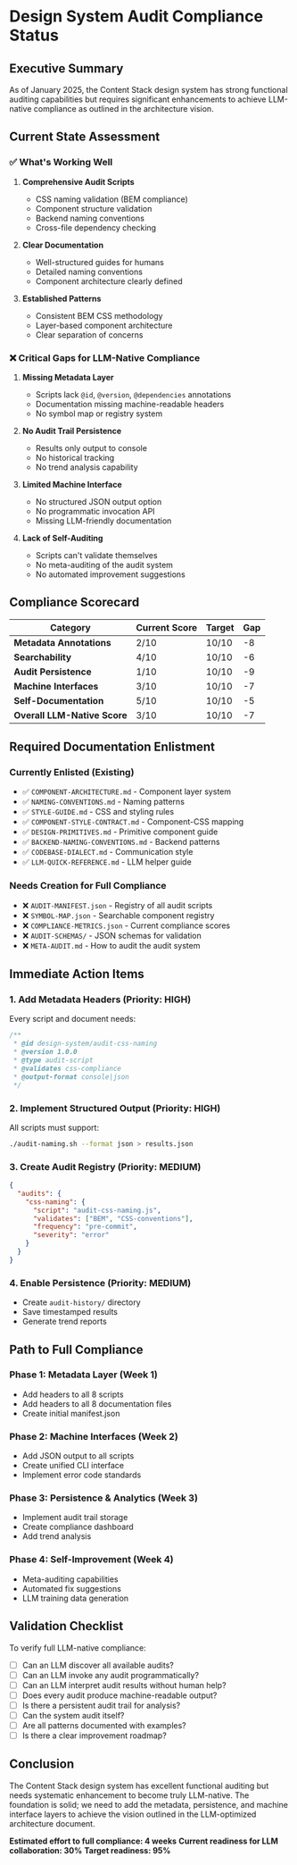 # Design System Audit Compliance Status

## Executive Summary

As of January 2025, the Content Stack design system has strong functional auditing capabilities but requires significant enhancements to achieve LLM-native compliance as outlined in the architecture vision.

## Current State Assessment

### ✅ What's Working Well

1. **Comprehensive Audit Scripts**
   - CSS naming validation (BEM compliance)
   - Component structure validation
   - Backend naming conventions
   - Cross-file dependency checking

2. **Clear Documentation**
   - Well-structured guides for humans
   - Detailed naming conventions
   - Component architecture clearly defined

3. **Established Patterns**
   - Consistent BEM CSS methodology
   - Layer-based component architecture
   - Clear separation of concerns

### ❌ Critical Gaps for LLM-Native Compliance

1. **Missing Metadata Layer**
   - Scripts lack `@id`, `@version`, `@dependencies` annotations
   - Documentation missing machine-readable headers
   - No symbol map or registry system

2. **No Audit Trail Persistence**
   - Results only output to console
   - No historical tracking
   - No trend analysis capability

3. **Limited Machine Interface**
   - No structured JSON output option
   - No programmatic invocation API
   - Missing LLM-friendly documentation

4. **Lack of Self-Auditing**
   - Scripts can't validate themselves
   - No meta-auditing of the audit system
   - No automated improvement suggestions

## Compliance Scorecard

| Category | Current Score | Target | Gap |
|----------|--------------|--------|-----|
| **Metadata Annotations** | 2/10 | 10/10 | -8 |
| **Searchability** | 4/10 | 10/10 | -6 |
| **Audit Persistence** | 1/10 | 10/10 | -9 |
| **Machine Interfaces** | 3/10 | 10/10 | -7 |
| **Self-Documentation** | 5/10 | 10/10 | -5 |
| **Overall LLM-Native Score** | 3/10 | 10/10 | -7 |

## Required Documentation Enlistment

### Currently Enlisted (Existing)
- ✅ `COMPONENT-ARCHITECTURE.md` - Component layer system
- ✅ `NAMING-CONVENTIONS.md` - Naming patterns
- ✅ `STYLE-GUIDE.md` - CSS and styling rules
- ✅ `COMPONENT-STYLE-CONTRACT.md` - Component-CSS mapping
- ✅ `DESIGN-PRIMITIVES.md` - Primitive component guide
- ✅ `BACKEND-NAMING-CONVENTIONS.md` - Backend patterns
- ✅ `CODEBASE-DIALECT.md` - Communication style
- ✅ `LLM-QUICK-REFERENCE.md` - LLM helper guide

### Needs Creation for Full Compliance
- ❌ `AUDIT-MANIFEST.json` - Registry of all audit scripts
- ❌ `SYMBOL-MAP.json` - Searchable component registry
- ❌ `COMPLIANCE-METRICS.json` - Current compliance scores
- ❌ `AUDIT-SCHEMAS/` - JSON schemas for validation
- ❌ `META-AUDIT.md` - How to audit the audit system

## Immediate Action Items

### 1. Add Metadata Headers (Priority: HIGH)
Every script and document needs:
```javascript
/**
 * @id design-system/audit-css-naming
 * @version 1.0.0
 * @type audit-script
 * @validates css-compliance
 * @output-format console|json
 */
```

### 2. Implement Structured Output (Priority: HIGH)
All scripts must support:
```bash
./audit-naming.sh --format json > results.json
```

### 3. Create Audit Registry (Priority: MEDIUM)
```json
{
  "audits": {
    "css-naming": {
      "script": "audit-css-naming.js",
      "validates": ["BEM", "CSS-conventions"],
      "frequency": "pre-commit",
      "severity": "error"
    }
  }
}
```

### 4. Enable Persistence (Priority: MEDIUM)
- Create `audit-history/` directory
- Save timestamped results
- Generate trend reports

## Path to Full Compliance

### Phase 1: Metadata Layer (Week 1)
- Add headers to all 8 scripts
- Add headers to all 8 documentation files
- Create initial manifest.json

### Phase 2: Machine Interfaces (Week 2)
- Add JSON output to all scripts
- Create unified CLI interface
- Implement error code standards

### Phase 3: Persistence & Analytics (Week 3)
- Implement audit trail storage
- Create compliance dashboard
- Add trend analysis

### Phase 4: Self-Improvement (Week 4)
- Meta-auditing capabilities
- Automated fix suggestions
- LLM training data generation

## Validation Checklist

To verify full LLM-native compliance:

- [ ] Can an LLM discover all available audits?
- [ ] Can an LLM invoke any audit programmatically?
- [ ] Can an LLM interpret audit results without human help?
- [ ] Does every audit produce machine-readable output?
- [ ] Is there a persistent audit trail for analysis?
- [ ] Can the system audit itself?
- [ ] Are all patterns documented with examples?
- [ ] Is there a clear improvement roadmap?

## Conclusion

The Content Stack design system has excellent functional auditing but needs systematic enhancement to become truly LLM-native. The foundation is solid; we need to add the metadata, persistence, and machine interface layers to achieve the vision outlined in the LLM-optimized architecture document.

**Estimated effort to full compliance: 4 weeks**
**Current readiness for LLM collaboration: 30%**
**Target readiness: 95%**